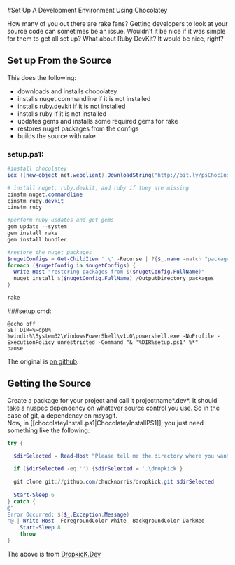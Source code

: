 #Set Up A Development Environment Using Chocolatey

How many of you out there are rake fans? Getting developers to look at your source code can sometimes be an issue. Wouldn't it be nice if it was simple for them to get all set up? What about Ruby DevKit? It would be nice, right?  


  
## Set up From the Source
This does the following:  
  
* downloads and installs chocolatey  
* installs nuget.commandline if it is not installed
* installs ruby.devkit if it is not installed
* installs ruby if it is not installed
* updates gems and installs some required gems for rake
* restores nuget packages from the configs
* builds the source with rake 
  
### setup.ps1:  
  
```powershell
#install chocolatey
iex ((new-object net.webclient).DownloadString("http://bit.ly/psChocInstall"))

# install nuget, ruby.devkit, and ruby if they are missing
cinstm nuget.commandline
cinstm ruby.devkit
cinstm ruby

#perform ruby updates and get gems
gem update --system
gem install rake
gem install bundler

#restore the nuget packages
$nugetConfigs = Get-ChildItem '.\' -Recurse | ?{$_.name -match "packages\.config"} | select
foreach ($nugetConfig in $nugetConfigs) {
  Write-Host "restoring packages from $($nugetConfig.FullName)"
  nuget install $($nugetConfig.FullName) /OutputDirectory packages
}

rake
```

###setup.cmd: 
  
```
@echo off
SET DIR=%~dp0%
%windir%\System32\WindowsPowerShell\v1.0\powershell.exe -NoProfile -ExecutionPolicy unrestricted -Command "& '%DIR%setup.ps1' %*"
pause
```
  
The original is [on github](https://gist.github.com/1107920).   

## Getting the Source
Create a package for your project and call it projectname*.dev*.  It should take a nuspec dependency on whatever source control you use. So in the case of git, a dependency on msysgit.  
Now, in [[chocolateyInstall.ps1|ChocolateyInstallPS1]], you just need something like the following: 

```powershell
try {

  $dirSelected = Read-Host "Please tell me the directory where you want to clone dropkick. Press enter to use .\dropkick"
  
  if ($dirSelected -eq '') {$dirSelected = '.\dropkick'}
  
  git clone git://github.com/chucknorris/dropkick.git $dirSelected
  
  Start-Sleep 6
} catch {
@"
Error Occurred: $($_.Exception.Message)
"@ | Write-Host -ForegroundColor White -BackgroundColor DarkRed
	Start-Sleep 8
	throw 
}
```
  
The above is from [DropkicK.Dev](https://github.com/ferventcoder/nugetpackages/blob/master/dropkick.dev/tools/chocolateyInstall.ps1)  